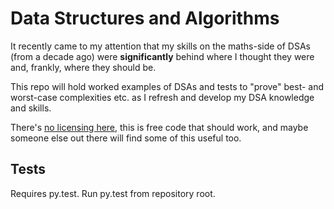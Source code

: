 # Data Structures and Algorithms

It recently came to my attention that my skills on the maths-side of DSAs
(from a decade ago) were __significantly__ behind where I thought they were
and, frankly, where they should be.

This repo will hold worked examples of DSAs and tests to "prove" best- and
worst-case complexities etc. as I refresh and develop my DSA knowledge and
skills.

There's [no licensing here](UNLICENCE), this is free code that should work,
and maybe someone else out there will find some of this useful too.

## Tests

Requires py.test. Run py.test from repository root.
